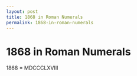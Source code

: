 ```yaml
---
layout: post
title: 1868 in Roman Numerals
permalink: 1868-in-roman-numerals
---
```


# 1868 in Roman Numerals

1868 = MDCCCLXVIII
